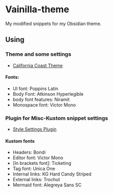 # Vainilla-theme
My modified snippets for my Obsidian theme.

## Using
### Theme and some settings
  - [California Coast Theme](https://github.com/mgmeyers/obsidian-california-coast-theme)
#### Fonts:
  - UI font: Poppins Latin
  - Body Font: Atkinson Hyperlegible
  - body font features: Niramit
  - Monospace font: Victor Mono

### Plugin for Misc-Kustom snippet settings
  - [Style Settings Plugin](https://github.com/mgmeyers/obsidian-style-settings)
####  Kustom fonts
  - Headers: Bondi
  - Editor font: Victor Mono
  - \[In brackets font]: Ticketing
  - Tag font: Unica One
  - Internal links: KG Hard Candy Striped
  - External links: Trochut
  - Mermaid font: Alegreya Sans SC
